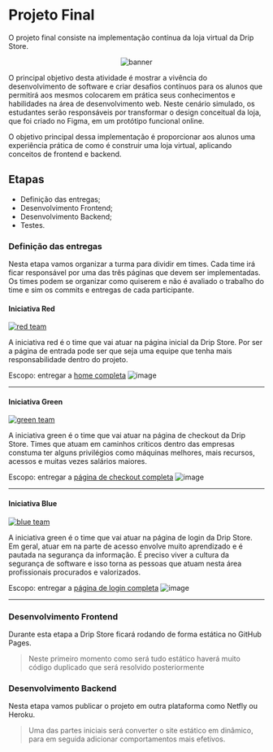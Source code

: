 # Projeto Final

O projeto final consiste na implementação contínua da loja virtual da Drip Store.
<p align="center">
  <img
    src="https://raw.githubusercontent.com/digitalcollege-classes/SUL-FS03/main/projeto-final/banner.svg"
    alt="banner"
  >
</p>


O principal objetivo desta atividade é mostrar a vivência do desenvolvimento de software e criar desafios contínuos para os alunos 
que permitirá aos mesmos colocarem em prática seus conhecimentos e habilidades na área de desenvolvimento web. 
Neste cenário simulado, os estudantes serão responsáveis por transformar o design conceitual da loja, que foi criado no Figma, em um 
protótipo funcional online.

O objetivo principal dessa implementação é proporcionar aos alunos uma experiência prática de como é construir uma loja virtual, 
aplicando conceitos de frontend e backend.

## Etapas

- Definição das entregas;
- Desenvolvimento Frontend;
- Desenvolvimento Backend;
- Testes.

### Definição das entregas

Nesta etapa vamos organizar a turma para dividir em times. Cada time irá ficar responsável por uma das três páginas que devem ser implementadas.
Os times podem se organizar como quiserem e não é avaliado o trabalho do time e sim os commits e entregas de cada participante.

#### Iniciativa Red

<a href="https://github.com/digitalcollege-classes/SUL-FS03">
    <img src="https://badgen.net/badge/projeto%20final/iniciativa%20red/red?scale=1.6&icon=github&cache=3600" alt="red team">
</a>

A iniciativa red é o time que vai atuar na página inicial da Drip Store. Por ser a página de entrada pode ser que seja uma equipe que tenha mais
responsabilidade dentro do projeto.

Escopo: entregar a [home completa](https://www.figma.com/file/YRywgbHSo7yUPD2ys7MhMh/DRIP-STORE---DIGITAL-COLLEGE?type=design&node-id=309-738&mode=design&t=qICgBdTrYmxTfTlT-4)
![image](https://github.com/digitalcollege-classes/SUL-FS03/assets/803733/1da5c5cf-0e11-4700-87f7-5873f393c1a9)

-----

#### Iniciativa Green

<a href="https://github.com/digitalcollege-classes/SUL-FS03">
    <img src="https://badgen.net/badge/projeto%20final/iniciativa%20green/green?scale=1.6&icon=github&cache=3600" alt="green team">
</a>

A iniciativa green é o time que vai atuar na página de checkout da Drip Store. Times que atuam em caminhos críticos dentro das empresas constuma ter alguns
privilégios como máquinas melhores, mais recursos, acessos e muitas vezes salários maiores.

Escopo: entregar a [página de checkout completa](https://www.figma.com/file/YRywgbHSo7yUPD2ys7MhMh/DRIP-STORE---DIGITAL-COLLEGE?type=design&node-id=403-388&mode=design&t=qICgBdTrYmxTfTlT-4)
![image](https://github.com/digitalcollege-classes/SUL-FS03/assets/803733/f6c298a0-56bd-4234-98ae-1628cf33a01e)

-----

#### Iniciativa Blue

<a href="https://github.com/digitalcollege-classes/SUL-FS03">
    <img src="https://badgen.net/badge/projeto%20final/iniciativa%20blue/blue?scale=1.6&icon=github&cache=3600" alt="blue team">
</a>

A iniciativa green é o time que vai atuar na página de login da Drip Store. Em geral, atuar em na parte de acesso envolve muito aprendizado e 
é pautada na segurança da informação. É preciso viver a cultura da segurança de software e isso torna as pessoas que atuam nesta área profissionais
procurados e valorizados.

Escopo: entregar a [página de login completa](https://www.figma.com/file/YRywgbHSo7yUPD2ys7MhMh/DRIP-STORE---DIGITAL-COLLEGE?type=design&node-id=474-841&mode=design&t=qICgBdTrYmxTfTlT-4)
![image](https://github.com/digitalcollege-classes/SUL-FS03/assets/803733/3662d139-f0d8-41a6-bf7c-13e35e7874ab)

-----

### Desenvolvimento Frontend

Durante esta etapa a Drip Store ficará rodando de forma estática no GitHub Pages.

> Neste primeiro momento como será tudo estático haverá muito código duplicado que será resolvido posteriormente

### Desenvolvimento Backend

Nesta etapa vamos publicar o projeto em outra plataforma como Netfly ou Heroku.

> Uma das partes iniciais será converter o site estático em dinâmico, para em seguida adicionar comportamentos mais efetivos.
